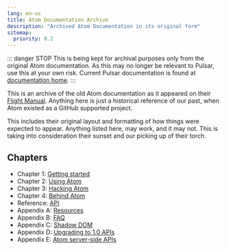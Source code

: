 ```yaml
---
lang: en-us
title: Atom Documentation Archive
description: "Archived Atom Documentation in its original form"
sitemap:
  priority: 0.2
---
```


::: danger STOP
This is being kept for archival purposes only from the original Atom documentation. As this may no longer be relevant to Pulsar, use this at your own risk.
Current Pulsar documentation is found at [documentation home](/docs/launch-manual/getting-started).
:::

This is an archive of the old Atom documentation as it appeared on their
[Flight Manual](https://flight-manual.atom.io). Anything here is just a historical
reference of our past, when Atom existed as a GitHub supported project.

This includes their original layout and formatting of how things were expected
to appear. Anything listed here, may work, and it may not. This is taking into
consideration their sunset and our picking up of their torch.

## Chapters

- Chapter 1: [Getting started](./getting-started)
- Chapter 2: [Using Atom](./using-atom)
- Chapter 3: [Hacking Atom](./hacking-atom)
- Chapter 4: [Behind Atom](./behind-atom)
- Reference: [API](./api)
- Appendix A: [Resources](./resources)
- Appendix B: [FAQ](./faq)
- Appendix C: [Shadow DOM](./shadow-dom)
- Appendix D: [Upgrading to 1.0 APIs](./upgrading-to-1-0-apis)
- Appendix E: [Atom server-side APIs](./atom-server-side-apis)
